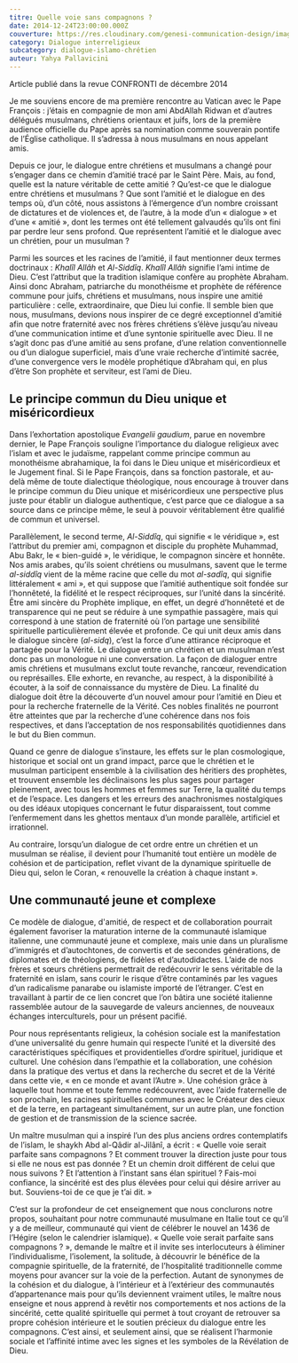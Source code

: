 ```yaml
---
titre: Quelle voie sans compagnons ?
date: 2014-12-24T23:00:00.000Z
couverture: https://res.cloudinary.com/genesi-communication-design/image/upload/v1604586812/ihei/couvertures/dialogue-interreligieux-2_sbkqyd.jpg
category: Dialogue interreligieux
subcategory: dialogue-islamo-chrétien
auteur: Yahya Pallavicini
---
```

Article publié dans la revue CONFRONTI de décembre 2014

Je me souviens encore de ma première rencontre au Vatican avec le Pape François&nbsp;: j’étais en compagnie de mon ami AbdAllah Ridwan et d’autres délégués musulmans, chrétiens orientaux et juifs, lors de la première audience officielle du Pape après sa nomination comme souverain pontife de l’Église catholique. Il s’adressa à nous musulmans en nous appelant amis.

Depuis ce jour, le dialogue entre chrétiens et musulmans a changé pour s’engager dans ce chemin d’amitié tracé par le Saint Père. Mais, au fond, quelle est la nature véritable de cette amitié&nbsp;? Qu’est-ce que le dialogue entre chrétiens et musulmans&nbsp;? Que sont l’amitié et le dialogue en des temps où, d’un côté, nous assistons à l’émergence d’un nombre croissant de dictatures et de violences et, de l’autre, à la mode d’un «&nbsp;dialogue&nbsp;» et d’une «&nbsp;amitié&nbsp;», dont les termes ont été tellement galvaudés qu’ils ont fini par perdre leur sens profond. Que représentent l’amitié et le dialogue avec un chrétien, pour un musulman&nbsp;? 

Parmi les sources et les racines de l’amitié, il faut mentionner deux termes doctrinaux&nbsp;: *Khalîl Allâh* et *Al-Siddîq*. *Khalîl Allâh* signifie l’ami intime de Dieu. C’est l’attribut que la tradition islamique confère au prophète Abraham. Ainsi donc Abraham, patriarche du monothéisme et prophète de référence commune pour juifs, chrétiens et musulmans, nous inspire une amitié particulière&nbsp;: celle, extraordinaire, que Dieu lui confie. Il semble bien que nous, musulmans, devions nous inspirer de ce degré exceptionnel d’amitié afin que notre fraternité avec nos frères chrétiens s’élève jusqu’au niveau d’une communication intime et d’une syntonie spirituelle avec Dieu. Il ne s’agit donc pas d’une amitié au sens profane, d’une relation conventionnelle ou d’un dialogue superficiel, mais d’une vraie recherche d’intimité sacrée, d’une convergence vers le modèle prophétique d’Abraham qui, en plus d’être Son prophète et serviteur, est l’ami de Dieu.

## Le principe commun du Dieu unique et miséricordieux

Dans l’exhortation apostolique *Evangelii gaudium*, parue en novembre dernier, le Pape François souligne l’importance du dialogue religieux avec l’islam et avec le judaïsme, rappelant comme principe commun au monothéisme abrahamique, la foi dans le Dieu unique et miséricordieux et le Jugement final. Si le Pape François, dans sa fonction pastorale, et au-delà même de toute dialectique théologique, nous encourage à trouver dans le principe commun du Dieu unique et miséricordieux une perspective plus juste pour établir un dialogue authentique, c’est parce que ce dialogue a sa source dans ce principe même, le seul à pouvoir véritablement être qualifié de commun et universel.

Parallèlement, le second terme, *Al-Siddîq*, qui signifie «&nbsp;le véridique&nbsp;», est l’attribut du premier ami, compagnon et disciple du prophète Muhammad, Abu Bakr, le «&nbsp;bien-guidé&nbsp;», le véridique, le compagnon sincère et honnête. Nos amis arabes, qu’ils soient chrétiens ou musulmans, savent que le terme *al-siddîq* vient de la même racine que celle du mot *al-sadîq*, qui signifie littéralement «&nbsp;ami&nbsp;», et qui suppose que l’amitié authentique soit fondée sur l’honnêteté, la fidélité et le respect réciproques, sur l’unité dans la sincérité. Être ami sincère du Prophète implique, en effet, un degré d’honnêteté et de transparence qui ne peut se réduire à une sympathie passagère, mais qui correspond à une station de fraternité où l’on partage une sensibilité spirituelle particulièrement élevée et profonde. Ce qui unit deux amis dans le dialogue sincère (*al-sidq*), c’est la force d’une attirance réciproque et partagée pour la Vérité. Le dialogue entre un chrétien et un musulman n’est donc pas un monologue ni une conversation. La façon de dialoguer entre amis chrétiens et musulmans exclut toute revanche, ranc&oelig;ur, revendication ou représailles. Elle exhorte, en revanche, au respect, à la disponibilité à écouter, à la soif de connaissance du mystère de Dieu. La finalité du dialogue doit être la découverte d’un nouvel amour pour l’amitié en Dieu et pour la recherche fraternelle de la Vérité. Ces nobles finalités ne pourront être atteintes que par la recherche d’une cohérence dans nos fois respectives, et dans l’acceptation de nos responsabilités quotidiennes dans le but du Bien commun.

Quand ce genre de dialogue s’instaure, les effets sur le plan cosmologique, historique et social ont un grand impact, parce que le chrétien et le musulman participent ensemble à la civilisation des héritiers des prophètes, et trouvent ensemble les déclinaisons les plus sages pour partager pleinement, avec tous les hommes et femmes sur Terre, la qualité du temps et de l’espace. Les dangers et les erreurs des anachronismes nostalgiques ou des idéaux utopiques concernant le futur disparaissent, tout comme l’enfermement dans les ghettos mentaux d’un monde parallèle, artificiel et irrationnel.

Au contraire, lorsqu’un dialogue de cet ordre entre un chrétien et un musulman se réalise, il devient pour l’humanité tout entière un modèle de cohésion et de participation, reflet vivant de la dynamique spirituelle de Dieu qui, selon le Coran, «&nbsp;renouvelle la création à chaque instant&nbsp;».

## Une communauté jeune et complexe

Ce modèle de dialogue, d'amitié, de respect et de collaboration pourrait également favoriser la maturation interne de la communauté islamique italienne, une communauté jeune et complexe, mais unie dans un pluralisme d’immigrés et d’autochtones, de convertis et de secondes générations, de diplomates et de théologiens, de fidèles et d’autodidactes. L’aide de nos frères et s&oelig;urs chrétiens permettrait de redécouvrir le sens véritable de la fraternité en islam, sans courir le risque d’être contaminés par les vagues d’un radicalisme panarabe ou islamiste importé de l’étranger. C’est en travaillant à partir de ce lien concret que l’on bâtira une société italienne rassemblée autour de la sauvegarde de valeurs anciennes, de nouveaux échanges interculturels, pour un présent pacifié.

Pour nous représentants religieux, la cohésion sociale est la manifestation d’une universalité du genre humain qui respecte l’unité et la diversité des caractéristiques spécifiques et providentielles d’ordre spirituel, juridique et culturel. Une cohésion dans l’empathie et la collaboration, une cohésion dans la pratique des vertus et dans la recherche du secret et de la Vérité dans cette vie, «&nbsp;en ce monde et avant l’Autre&nbsp;». Une cohésion grâce à laquelle tout homme et toute femme redécouvrent, avec l’aide fraternelle de son prochain, les racines spirituelles communes avec le Créateur des cieux et de la terre, en partageant simultanément, sur un autre plan, une fonction de gestion et de transmission de la science sacrée.

Un maître musulman qui a inspiré l’un des plus anciens ordres contemplatifs de l’islam, le shaykh Abd al-Qâdir al-Jilânî, a écrit&nbsp;: «&nbsp;Quelle voie serait parfaite sans compagnons&nbsp;? Et comment trouver la direction juste pour tous si elle ne nous est pas donnée&nbsp;? Et un chemin droit différent de celui que nous suivons&nbsp;? Et l’attention à l’instant sans élan spirituel&nbsp;? Fais-moi confiance, la sincérité est des plus élevées pour celui qui désire arriver au but. Souviens-toi de ce que je t’ai dit.&nbsp;» 

C’est sur la profondeur de cet enseignement que nous conclurons notre propos, souhaitant pour notre communauté musulmane en Italie tout ce qu’il y a de meilleur, communauté qui vient de célébrer le nouvel an 1436 de l’Hégire (selon le calendrier islamique). «&nbsp;Quelle voie serait parfaite sans compagnons&nbsp;?&nbsp;», demande le maître et il invite ses interlocuteurs à éliminer l’individualisme, l’isolement, la solitude, à découvrir le bénéfice de la compagnie spirituelle, de la fraternité, de l’hospitalité traditionnelle comme moyens pour avancer sur la voie de la perfection. Autant de synonymes de la cohésion et du dialogue, à l’intérieur et à l’extérieur des communautés d’appartenance mais pour qu’ils deviennent vraiment utiles, le maître nous enseigne et nous apprend à revêtir nos comportements et nos actions de la sincérité, cette qualité spirituelle qui permet à tout croyant de retrouver sa propre cohésion intérieure et le soutien précieux du dialogue entre les compagnons. C’est ainsi, et seulement ainsi, que se réalisent l’harmonie sociale et l’affinité intime avec les signes et les symboles de la Révélation de Dieu.